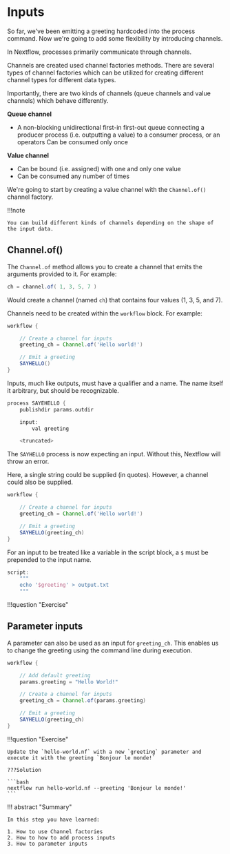# Inputs

So far, we've been emitting a greeting hardcoded into the process command. Now we're going to add some flexibility by introducing channels.

In Nextflow, processes primarily communicate through channels.

Channels are created used channel factories methods. There are several types of channel factories which can be utilized for creating different channel types for different data types.

Importantly, there are two kinds of channels (queue channels and value channels) which behave differently.

**Queue channel**

- A non-blocking unidirectional first-in first-out queue connecting a producer process (i.e. outputting a value) to a consumer process, or an operators
Can be consumed only once

**Value channel**

- Can be bound (i.e. assigned) with one and only one value
- Can be consumed any number of times

We're going to start by creating a value channel with the `Channel.of()` channel factory.

!!!note

    You can build different kinds of channels depending on the shape of the input data.

## Channel.of()

The `Channel.of` method allows you to create a channel that emits the arguments provided to it. For example:

```groovy
ch = channel.of( 1, 3, 5, 7 )
```

Would create a channel (named `ch`) that contains four values (1, 3, 5, and 7).

Channels need to be created within the `workflow` block. For example:

```groovy
workflow {

    // Create a channel for inputs
    greeting_ch = Channel.of('Hello world!')

    // Emit a greeting
    SAYHELLO()
}
```

Inputs, much like outputs, must have a qualifier and a name. The name itself it arbitrary, but should be recognizable.

```groovy
process SAYEHELLO {
    publishdir params.outdir

    input:
        val greeting

    <truncated>
```

The `SAYHELLO` process is now expecting an input. Without this, Nextflow will throw an error.

Here, a single string could be supplied (in quotes). However, a channel could also be supplied.

```groovy
workflow {

    // Create a channel for inputs
    greeting_ch = Channel.of('Hello world!')

    // Emit a greeting
    SAYHELLO(greeting_ch)
}
```

For an input to be treated like a variable in the script block, a `$` must be prepended to the input name.

```groovy
script:
    """
    echo '$greeting' > output.txt
    """
```

!!!question "Exercise"



## Parameter inputs

A parameter can also be used as an input for `greeting_ch`. This enables us to change the greeting using the command line during execution.

```groovy
workflow {

    // Add default greeting
    params.greeting = "Hello World!"

    // Create a channel for inputs
    greeting_ch = Channel.of(params.greeting)

    // Emit a greeting
    SAYHELLO(greeting_ch)
}
```

!!!question "Exercise"

    Update the `hello-world.nf` with a new `greeting` parameter and execute it with the greeting `Bonjour le monde!`

    ???Solution

    ```bash
    nextflow run hello-world.nf --greeting 'Bonjour le monde!'
    ```

!!! abstract "Summary"

    In this step you have learned:  

    1. How to use Channel factories 
    2. How to how to add process inputs
    3. How to parameter inputs
